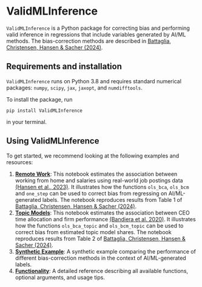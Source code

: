 # ValidMLInference

`ValidMLInference` is a Python package for correcting bias and performing valid inference in regressions that include variables generated by AI/ML methods. The bias-correction methods are described in [Battaglia, Christensen, Hansen & Sacher (2024)](https://arxiv.org/abs/2402.15585). 

## Requirements and installation

`ValidMLInference` runs on Python 3.8 and requires standard numerical packages: `numpy`, `scipy`, `jax`, `jaxopt`, and `numdifftools`. 

To install the package, run 
```
pip install ValidMLInference
```
in your terminal. 

## Using ValidMLInference

To get started, we recommend looking at the following examples and resources: 
1. [**Remote Work**](https://github.com/KonradKurczynski/ValidMLInference/blob/main/remote_work.ipynb): This notebook estimates the association between working from home and salaries using real-world job postings data [(Hansen et al., 2023)](https://dx.doi.org/10.2139/ssrn.4380734). It illustrates how the functions `ols_bca`, `ols_bcm` and `one_step` can be used to correct bias from regressing on AI/ML-generated labels. The notebook reproduces results from Table 1 of [Battaglia, Christensen, Hansen & Sacher (2024)](https://arxiv.org/abs/2402.15585).
2. [**Topic Models**](https://github.com/KonradKurczynski/ValidMLInference/blob/main/topic_model_example.ipynb): This notebook estimates the association between CEO time allocation and firm performance [(Bandiera et al. 2020)](https://doi.org/10.1086/705331). It illustrates how the functions `ols_bca_topic` and `ols_bcm_topic` can be used to correct bias from estimated topic model shares. The notebook reproduces results from Table 2 of [Battaglia, Christensen, Hansen & Sacher (2024)](https://arxiv.org/abs/2402.15585).
3. [**Synthetic Example**](https://github.com/KonradKurczynski/ValidMLInference/blob/main/synthetic_example.ipynb): A synthetic example comparing the performance of different bias-correction methods in the context of AI/ML-generated labels.
4. [**Functionality**](https://github.com/KonradKurczynski/ValidMLInference/blob/main/functionality.md): A detailed reference describing all available functions, optional arguments, and usage tips.
